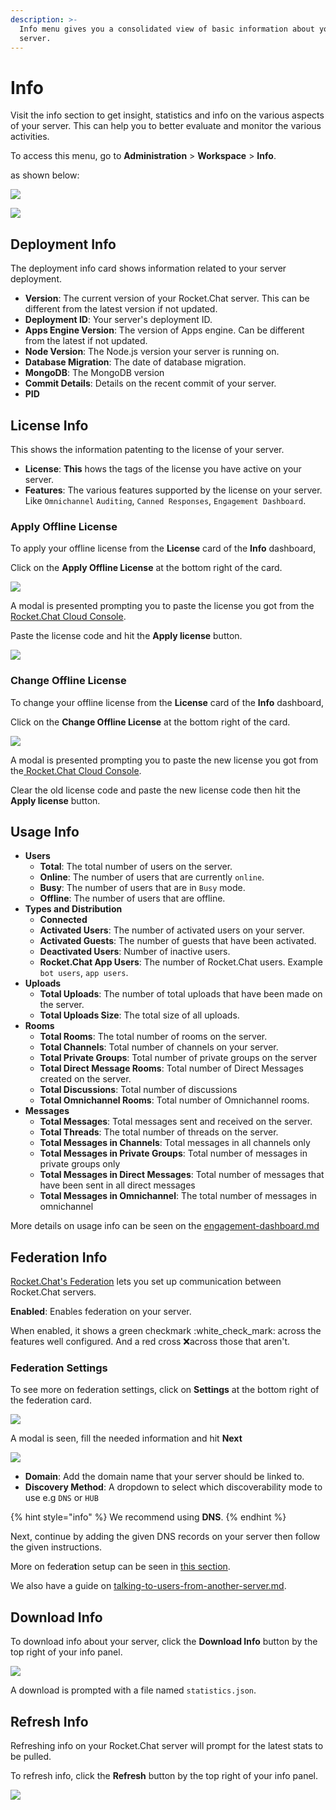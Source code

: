 ```yaml
---
description: >-
  Info menu gives you a consolidated view of basic information about your
  server.
---
```


# Info

Visit the info section to get insight, statistics and info on the various aspects of your server. This can help you to better evaluate and monitor the various activities.

To access this menu, go to **Administration** > **Workspace** > **Info**.

as shown below:

![](<../../../.gitbook/assets/2021-11-20\_23-29-48 (1) (1) (1) (1) (12) (10) (2).png>)

![](<../../../.gitbook/assets/image (662) (1) (1) (1) (1).png>)

## Deployment Info

The deployment info card shows information related to your server deployment.

* **Version**: The current version of your Rocket.Chat server. This can be different from the latest version if not updated.
* **Deployment ID**: Your server's deployment ID.
* **Apps Engine Version**: The version of Apps engine. Can be different from the latest if not updated.
* **Node Version**: The Node.js version your server is running on.
* **Database Migration**: The date of database migration.
* **MongoDB**: The MongoDB version
* **Commit Details**: Details on the recent commit of your server.
* **PID**

## License Info

This shows the information patenting to the license of your server.

* **License**: **This** hows the tags of the license you have active on your server.
* **Features**: The various features supported by the license on your server. Like `Omnichannel` `Auditing`, `Canned Responses`, `Engagement Dashboard`.

### Apply Offline License

To apply your offline license from the **License** card of the **Info** dashboard,

Click on the **Apply Offline License** at the bottom right of the card.

![](<../../../.gitbook/assets/image (663) (1) (1) (1) (1) (1) (1).png>)

A modal is presented prompting you to paste the license you got from the[ Rocket.Chat Cloud Console](https://cloud.rocket.chat/home).

Paste the license code and hit the **Apply license** button.

![](<../../../.gitbook/assets/image (641) (1) (1) (1) (1) (1) (1) (1).png>)

### Change Offline License

To change your offline license from the **License** card of the **Info** dashboard,

Click on the **Change Offline License** at the bottom right of the card.

![](<../../../.gitbook/assets/image (654) (1) (2).png>)

A modal is presented prompting you to paste the new license you got from the[ Rocket.Chat Cloud Console](https://cloud.rocket.chat/home).

Clear the old license code and paste the new license code then hit the **Apply license** button.

## Usage Info

* **Users**
  * **Total**: The total number of users on the server.
  * **Online**: The number of users that are currently `online`.
  * **Busy**: The number of users that are in `Busy` mode.
  * **Offline**: The number of users that are offline.
* **Types and Distribution**
  * **Connected**
  * **Activated Users**: The number of activated users on your server.
  * **Activated Guests**: The number of guests that have been activated.
  * **Deactivated Users**: Number of inactive users.
  * **Rocket.Chat App Users**: The number of Rocket.Chat users. Example `bot users`, `app users`.
* **Uploads**
  * **Total Uploads**: The number of total uploads that have been made on the server.
  * **Total Uploads Size**: The total size of all uploads.
* **Rooms**
  * **Total Rooms**: The total number of rooms on the server.
  * **Total Channels**: Total number of channels on your server.
  * **Total Private Groups**: Total number of private groups on the server
  * **Total Direct Message Rooms**: Total number of Direct Messages created on the server.
  * **Total Discussions**: Total number of discussions
  * **Total Omnichannel Rooms**: Total number of Omnichannel rooms.
* **Messages**
  * **Total Messages**: Total messages sent and received on the server.
  * **Total Threads**: The total number of threads on the server.
  * **Total Messages in Channels**: Total messages in all channels only
  * **Total Messages in Private Groups**: Total number of messages in private groups only
  * **Total Messages in Direct Messages**: Total number of messages that have been sent in all direct messages
  * **Total Messages in Omnichannel**: The total number of messages in omnichannel

More details on usage info can be seen on the [engagement-dashboard.md](engagement-dashboard.md "mention")

## Federation Info

[Rocket.Chat's Federation](settings/federation.md#introduction) lets you set up communication between Rocket.Chat servers.

**Enabled**: Enables federation on your server.

When enabled, it shows a green checkmark :white\_check\_mark: across the features well configured. And a red cross :x:across those that aren't.

### Federation Settings

To see more on federation settings, click on **Settings** at the bottom right of the federation card.

![](<../../../.gitbook/assets/image (666) (1) (1) (1) (1) (1).png>)

A modal is seen, fill the needed information and hit **Next**

![](<../../../.gitbook/assets/image (653) (1) (1).png>)

* **Domain**: Add the domain name that your server should be linked to.
* **Discovery Method**: A dropdown to select which discoverability mode to use e.g `DNS` or `HUB`

{% hint style="info" %}
We recommend using **DNS**.
{% endhint %}

Next, continue by adding the given DNS records on your server then follow the given instructions.

More on federa**t**ion setup can be seen in [this section](settings/federation.md).

We also have a guide on [talking-to-users-from-another-server.md](../../user-guides/talking-to-users-from-another-server.md "mention").

## Download Info

To download info about your server, click the **Download Info** button by the top right of your info panel.

![](<../../../.gitbook/assets/2021-11-20\_23-38-23 (1).png>)

A download is prompted with a file named `statistics.json`.

## Refresh Info

Refreshing info on your Rocket.Chat server will prompt for the latest stats to be pulled.

To refresh info, click the **Refresh** button by the top right of your info panel.

![](../../../.gitbook/assets/2021-11-20\_23-42-35.png)
